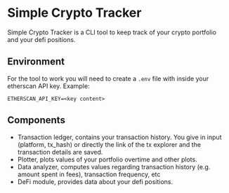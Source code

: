 # Simple Crypto Tracker

Simple Crypto Tracker is a CLI tool to keep track of your crypto portfolio and your defi positions.

## Environment

For the tool to work you will need to create a `.env` file with inside your etherscan API key. Example:
```
ETHERSCAN_API_KEY=<key content>
```

## Components

- Transaction ledger, contains your transaction history. You give in input (platform, tx_hash) or directly the link of the tx explorer and the transaction details are saved.
- Plotter, plots values of your portfolio overtime and other plots.
- Data analyzer, computes values regarding transaction history (e.g. amount spent in fees), transaction frequency, etc
- DeFi module, provides data about your defi positions.
